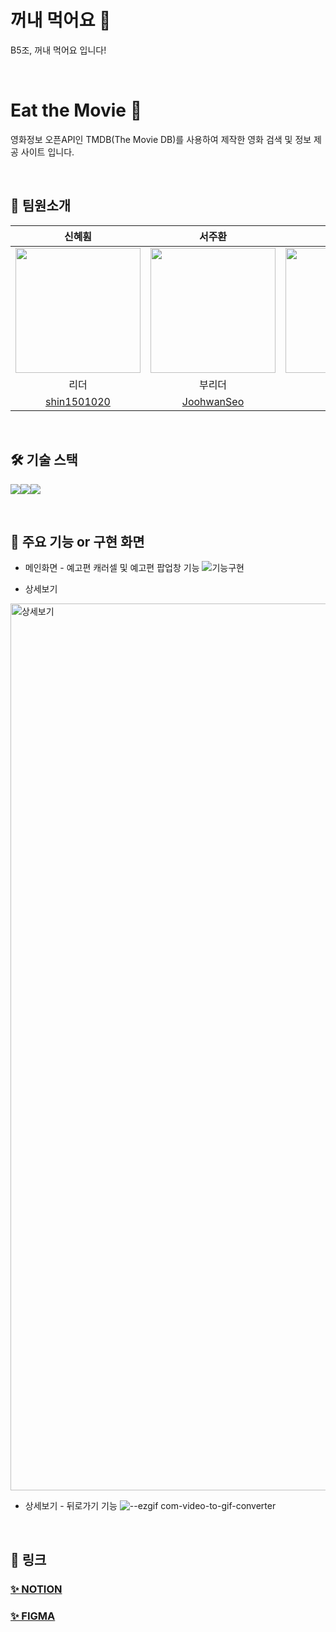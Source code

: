 # 꺼내 먹어요 🍎
B5조, 꺼내 먹어요 입니다!

<br />

# Eat the Movie 🎥
영화정보 오픈API인 TMDB(The Movie DB)를 사용하여 제작한 영화 검색 및 정보 제공 사이트 입니다.

<br />

## 👥 팀원소개

| 신혜훤 | 서주환 | 염경원 | 김형빈 | 신자영 |
| :---: | :---: | :---: | :---: | :---: |
| <img src="https://avatars.githubusercontent.com/shin1501020" width="200"> | <img src="https://avatars.githubusercontent.com/JoohwanSeo" width="200"> | <img src="https://avatars.githubusercontent.com/YCDM03" width="200"> | <img src="https://avatars.githubusercontent.com/hb9901" width="200"> | <img src="https://avatars.githubusercontent.com/tpring" width="200"> |
| 리더 | 부리더 | 팀원 | 팀원 | 팀원 |
| [shin1501020](https://github.com/shin1501020) | [JoohwanSeo](https://github.com/JoohwanSeo) | [YCDM03](https://github.com/YCDM03) | [hb9901](https://github.com/hb9901)|  [tpring](https://github.com/tpring) |    



<br />

## 🛠️ 기술 스택
<img src="https://img.shields.io/badge/HTML5-E34F26?style=for-the-badge&logo=HTML5&logoColor=white"><img src="https://img.shields.io/badge/CSS3-1572B6?style=for-the-badge&logo=CSS3&logoColor=white"><img src="https://img.shields.io/badge/Javascript-F7DF1E?style=for-the-badge&logo=Javascript&logoColor=white">

<br />

## 📝 주요 기능 or 구현 화면
* 메인화면 - 예고편 캐러셀 및 예고편 팝업창 기능
![기능구현](https://github.com/B05-group-project/EatTheMovie/assets/104831702/cd06b01f-c83b-457d-8894-68e869cf1edb)

* 상세보기
<img width="1419" alt="상세보기" src="https://github.com/B05-group-project/EatTheMovie/assets/72782380/7627618e-a72f-4ecd-8ff1-a719a2b5b3e7">

* 상세보기 - 뒤로가기 기능
![--ezgif com-video-to-gif-converter](https://github.com/B05-group-project/EatTheMovie/assets/72782380/f1fa52de-b9b2-4111-9272-b464a5a3a941)


<br />

## 🔗 링크
### [✨ NOTION](https://teamsparta.notion.site/B-05-1cddea8d779149269e215f7d715abe46)
### [✨ FIGMA](https://www.figma.com/file/hYZbrWyf0l9aXULKD0AJIx?embed_host=notion&kind=file&mode=design&node-id=0-1&t=ri8AzOkHKC5KwFMk-0&type=design&viewer=1)

<br />
